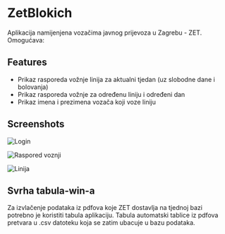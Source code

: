 
# ZetBlokich
Aplikacija namijenjena vozačima javnog prijevoza u Zagrebu - ZET.
Omogućava:

## Features

- Prikaz rasporeda vožnje linija za aktualni tjedan (uz slobodne dane i bolovanja)
- Prikaz rasporeda vožnje za određenu liniju i određeni dan
- Prikaz imena i prezimena vozača koji voze liniju



## Screenshots

![Login](https://i.imgur.com/7AxdXPR.png)

![Raspored voznji](https://i.imgur.com/wu6Uiow.png)

![Linija](https://i.imgur.com/o6QPIjp.png)



## Svrha tabula-win-a
Za izvlačenje podataka iz pdfova koje ZET dostavlja na tjednoj bazi potrebno je koristiti tabula aplikaciju. Tabula automatski tablice iz pdfova pretvara u .csv datoteku koja se zatim ubacuje u bazu podataka.
